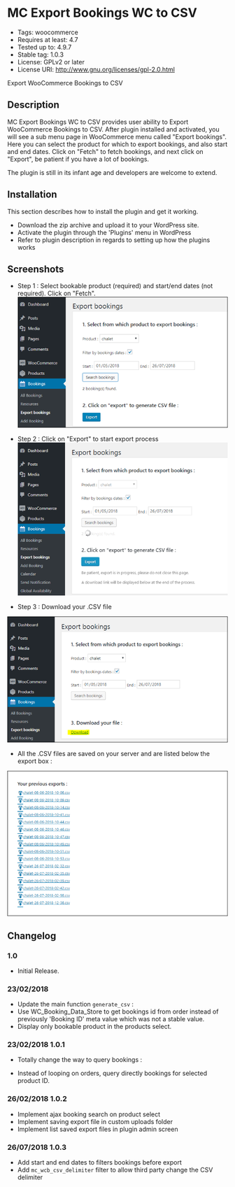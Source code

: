 # MC Export Bookings WC to CSV

* Tags: woocommerce
* Requires at least: 4.7
* Tested up to: 4.9.7
* Stable tag: 1.0.3
* License: GPLv2 or later
* License URI: http://www.gnu.org/licenses/gpl-2.0.html

Export WooCommerce Bookings to CSV

## Description

MC Export Bookings WC to CSV provides user ability to Export WooCommerce Bookings to CSV.
After plugin installed and activated, you will see a sub menu page in WooCommerce menu called "Export bookings".
Here you can select the product for which to export bookings, and also start and end dates.
Click on "Fetch" to fetch bookings, and next click on "Export", be patient if you have a lot of bookings.

The plugin is still in its infant age and developers are welcome to extend.

## Installation

This section describes how to install the plugin and get it working.

* Download the zip archive and upload it to your WordPress site.
* Activate the plugin through the 'Plugins' menu in WordPress
* Refer to plugin description in regards to setting up how the plugins works

## Screenshots

* Step 1 : Select bookable product (required) and start/end dates (not required). Click on "Fetch".
![Select bookable product](https://github.com/MarieComet/mc-export-bookings-wc-to-csv/blob/master/screenshots/screenshot-1.png "Select bookable product")

* Step 2 : Click on "Export" to start export process
![Start export process](https://github.com/MarieComet/mc-export-bookings-wc-to-csv/blob/master/screenshots/screenshot-2.png "Start export process")

* Step 3 : Download your .CSV file

![Download your .CSV file](https://github.com/MarieComet/mc-export-bookings-wc-to-csv/blob/master/screenshots/screenshot-3.png "Download your .CSV file")

* All the .CSV files are saved on your server and are listed below the export box :

![Previous .CSV files](https://github.com/MarieComet/mc-export-bookings-wc-to-csv/blob/master/screenshots/screenshot-4.png "Previous .CSV files")

## Changelog

### 1.0
* Initial Release.

### 23/02/2018
* Update the main function `generate_csv` :
* Use WC_Booking_Data_Store to get bookings id from order instead of previously 'Booking ID' meta value which was not a stable value.
* Display only bookable product in the products select.

### 23/02/2018 1.0.1
* Totally change the way to query bookings :
- Instead of looping on orders, query directly bookings for selected product ID.

### 26/02/2018 1.0.2
* Implement ajax booking search on product select
* Implement saving export file in custom uploads folder
* Implement list saved export files in plugin admin screen

### 26/07/2018 1.0.3
* Add start and end dates to filters bookings before export
* Add `mc_wcb_csv_delimiter` filter to allow third party change the CSV delimiter
